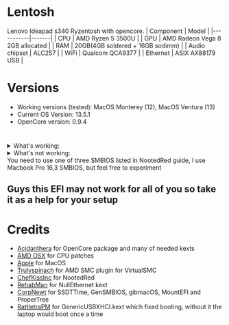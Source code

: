 # Lentosh
Lenovo Ideapad s340 Ryzentosh with opencore.
| Component | Model |
|-----------|-------|
| CPU | AMD Ryzen 5 3500U |
| GPU | AMD Radeon Vega 8 2GB allocated |
| RAM | 20GB(4GB soldered + 16GB sodimm) |
| Audio chipset | ALC257 |
| WiFi | Qualcom QCA9377 |
| Ethernet | ASIX AX88179 USB |
# Versions
- Working versions (tested): MacOS Monterey (12), MacOS Ventura (13)
- Current OS Version: 13.5.1
- OpenCore version: 0.9.4
#
<details>
<summary>What's working:</summary>
    <li>GPU Acceleration with NootedRed</li>
    <li>Keyboard with VoodooPS2</li>
    <li>Backlight with PNLF.aml</li>
    <li>Booting it up with GenericUSBXHCI</li>
    <li>Battery readouts with SMCBatteryManager</li>
    <li>Brightness keys with BrightnessKeys</li>
</details>
<details>
<summary>What's not working:</summary>
  <li>Touchpad</li>
  <li>Card reader (I don't need it now so I will fix it later)</li>
  <li>WiFi and Bluetooth (I'm gonna change this wifi card for some intel card)</li>
</details>
You need to use one of three SMBIOS listed in NootedRed guide, I use Macbook Pro 16,3 SMBIOS, but feel free to experiment

## Guys this EFI may not work for all of you so take it as a help for your setup

# Credits
- [Acidanthera](https://github.com/acidanthera) for OpenCore package and many of needed kexts
- [AMD OSX](https://github.com/AMD-OSX) for CPU patches
- [Apple](https://apple.com/) for MacOS
- [Trulyspinach](https://github.com/trulyspinach?tab=repositories) for AMD SMC plugin for VirtualSMC
- [ChefKissInc](https://github.com/ChefKissInc/NootedRed) for NootedRed
- [RehabMan](https://github.com/RehabMan/OS-X-Null-Ethernet) for NullEthernet kext
- [CorpNewt](https://github.com/corpnewt) for SSDTTime, GenSMBIOS, gibmacOS, MountEFI and ProperTree
- [RattletraPM](https://github.com/RattletraPM/GUX-RyzenXHCIFix) for GenericUSBXHCI.kext which fixed booting, without it the laptop would boot once a time
